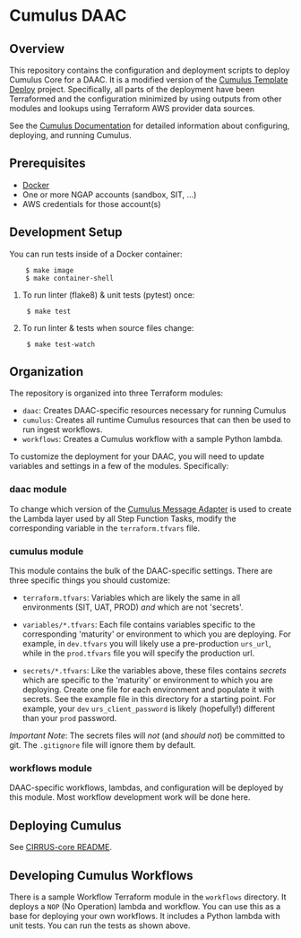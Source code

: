 # Cumulus DAAC

## Overview

This repository contains the configuration and deployment scripts to
deploy Cumulus Core for a DAAC. It is a modified version of the
[Cumulus Template
Deploy](https://github.com/nasa/cumulus-template-deploy)
project. Specifically, all parts of the deployment have been
Terraformed and the configuration minimized by using outputs from
other modules and lookups using Terraform AWS provider data sources.

See the [Cumulus
Documentation](https://nasa.github.io/cumulus/docs/deployment/deployment-readme)
for detailed information about configuring, deploying, and running
Cumulus.

## Prerequisites

* [Docker](https://www.docker.com/get-started)
* One or more NGAP accounts (sandbox, SIT, ...)
* AWS credentials for those account(s)

## Development Setup

You can run tests inside of a Docker container:

        $ make image
        $ make container-shell

1. To run linter (flake8) & unit tests (pytest) once:

        $ make test

2. To run linter & tests when source files change:

        $ make test-watch

## Organization

The repository is organized into three Terraform modules:

* `daac`: Creates DAAC-specific resources necessary for running Cumulus
* `cumulus`: Creates all runtime Cumulus resources that can then be used
  to run ingest workflows.
* `workflows`: Creates a Cumulus workflow with a sample Python lambda.

To customize the deployment for your DAAC, you will need to update
variables and settings in a few of the modules. Specifically:

### daac module

To change which version of the [Cumulus Message
Adapter](https://github.com/nasa/cumulus-message-adapter) is used to
create the Lambda layer used by all Step Function Tasks, modify the
corresponding variable in the `terraform.tfvars` file.

### cumulus module

This module contains the bulk of the DAAC-specific settings. There are
three specific things you should customize:

* `terraform.tfvars`: Variables which are likely the same in all
  environments (SIT, UAT, PROD) _and_ which are not 'secrets'.

* `variables/*.tfvars`: Each file contains variables specific to the
  corresponding 'maturity' or environment to which you are
  deploying. For example, in `dev.tfvars` you will likely use a
  pre-production `urs_url`, while in the `prod.tfvars` file you will
  specify the production url.

* `secrets/*.tfvars`: Like the variables above, these files contains
  *secrets* which are specific to the 'maturity' or environment to
  which you are deploying. Create one file for each environment and
  populate it with secrets. See the example file in this directory for
  a starting point. For example, your `dev` `urs_client_password` is
  likely (hopefully!) different than your `prod` password.

*Important Note*: The secrets files will *not* (and *should not*) be
committed to git. The `.gitignore` file will ignore them by default.

### workflows module

DAAC-specific workflows, lambdas, and configuration will be deployed
by this module. Most workflow development work will be done here.

## Deploying Cumulus

See [CIRRUS-core README](https://github.com/asfadmin/CIRRUS-core/blob/master/README.md).

## Developing Cumulus Workflows

There is a sample Workflow Terraform module in the `workflows`
directory. It deploys a `NOP` (No Operation) lambda and workflow. You
can use this as a base for deploying your own workflows. It includes a
Python lambda with unit tests. You can run the tests as shown above.
